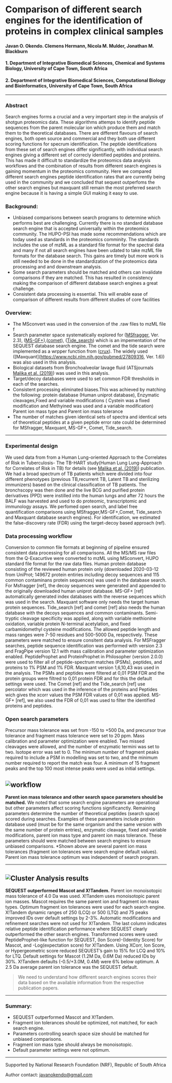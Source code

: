 # Comparison of different search engines for the identification of proteins in complex clinical samples
#### Javan O. Okendo. Clemens Hermann, Nicola M. Mulder, Jonathan M. Blackburn

#### 1. Department of Integrative Biomedical Sciences, Chemical and Systems Biology, University of Cape Town, South Africa
#### 2. Department of Integrative Biomedical Sciences, Computational Biology and Bioinformatics, University of Cape Town, South Africa
---
### Abstract
Search engines forms a crucial and a very important step in the analysis of shotgun proteomics data. These algorithms  attemps to identify peptide sequences from the parent molecular ion which produce them and match them to the theoretical databases. There are different flavours of search engines, both open source and commercial and they both use different scoring functions for specrum identification. The peptide identifications from these set of search engines differ significantly, with individual search engines giving a different set of correcly identified peptides and proteins. This has made it difficult to standardize the proteomics data analysis workflows and the combination of results from different search engines is gaining momentum in the proteomics community. Here we compared different search engines peptide identification rates that are currently being used in the community and we concluded that sequest outperfoms the other search engines but maxquant still remain the most preferred search engine because it is having a simple GUI making it easy to use. 

### Background:  
* Unbiased comparisons between search programs to determine which performs best are challenging. Currently there is no standard database search engine that is accepted universally within the proteomics community. The HUPO-PSI has made some recommendations which are today used as standards in the proteomics comminity. The standards includes the use of mzML as a standard file format for the spectral data and many if not all search engines have been udated to take mzML file formats for the database search. This gains are timely but more work is still needed to be done in the standardization of the proteomics data processing and and downstream analysis. 
* Some search parameters should be matched and others can invalidate comparisons if they are matched. This has resulted in consistency making the comparison of different database search engines a great challenge.
* Consistent data processing is essential. This will enable ease of comparison of different results from different studies of core facilities

### Overview:  
- The MSconvert was used in the conversion of the .raw files to mzML file f
- Search parameter space systematically explored for ([MSfragger](https://www.nature.com/articles/nmeth.4256), Ver. 2.3), ([MS-GF+](https://www.nature.com/articles/ncomms6277)),([comet](https://www.ncbi.nlm.nih.gov/pubmed/23148064)), ([Tide_search](http://dx.doi.org/10.1021/pr101196n)) which is an impementation of the SEQUEST database search engine. The comet and the tide search were implemented as a wrpper function from ([crux](http://crux.ms/index.html)). The widely used ([Maxquant](https://www.ncbi.nlm.nih.gov/pubmed/27809316, Ver. 1.6)) was also used in this analysis.
- Biological datasets from Bronchoalveolar lavage fluid (ATSjournals [Malika et al. (2019)](https://www.ncbi.nlm.nih.gov/pubmed/31860339)) was used in this analysis.
- Target/decoy databases were used to set common FDR thresholds in each of the searches.
- Consistent processing eliminated biases.This was achieved by matching the following:
protein database (Human uniprot database), Enzymatic cleavages,Fixed and variable modifications ( Cystein was a fixed modification and Methyined was used and a variable modification)
Parent ion mass type and Parent ion mass tolerance
- The number of matches given identical sets of spectra and identical sets of theoretical peptides at a given peptide error rate could be determined for MSfragger, Maxquant, MS-GF+, Comet, Tide_search.

---
### Experimental design
We used data from from a Human Lung-oriented Approach to the Correlates of Risk in Tuberculosis- The TB-HART study(Human Lung Lung-Approach for Correlates of Risk in TB) for details (see [Malika et al. (2019)](https://www.ncbi.nlm.nih.gov/pubmed/31860339)) publication. We had a broad spectrum of TB patients which were divided into four different phenotypes (previous TB,recurrent TB, Latent TB and sterilizing immunizers) based on the clinical classification of TB patients. The bronchscopy was then done and the live BCG and purified protein derivatives (PPD) were instilled into the human lungs and after 72 hours the BALF was harvested and used to do proteomic, transcriptomic and immunology assays. We perfomed open search, and label free quantification comparisons using MSfragger,MS-GF+,Comet, Tide_search and Maxquant database search engines). For identification, we estimated the false-discovery rate (FDR) using the target-decoy based approach (ref).

### Data processing workflow
Conversion to common file formats at beginning of pipeline ensured consistent data processing for all comparisons. All the MS/MS raw files from the Q-Exacurtive were converted to mzML using MSconvert, HUPO standard file format for the raw data files.
Human protein database consisting of the reviewed human protein only (downloaded 2020-03-12 from UniProt; 149672 protein entiries including decoy sequences and 115 common contaminans protein sequences) was used in the database search. For Msfragger [ref], the decoy sequences were generated and appended to the originally downloaded human uniprot database. MS-GF+ [ref] automatically generated index databases with the reverse sequences which was used in the search. Maxquant software only needs the target human protein sequences. Tide_search [ref] and comet [ref] also needs the human database with the decoys sequences and common contaminants. Semi-tryptic cleavage specificity was applied, along with variable methionine oxidation, variable protein N-terminal acetylation, and fixed carbamidomethyl cysteine modifications. The allowed peptide length and mass ranges were 7-50 residues and 500-5000 Da, respectively. These parameters were matched to ensure consitent data analysis. For MSFragger searches, peptide sequence identification was performed with version 2.3 and FragPipe version 12.1 with mass calibration and parameter optimization enabled. PeptideProphet and ProteinProphet in Philosopher (version 2.0.0) were used to filter all of peptide-spectrum matches (PSMs), peptides, and proteins to 1% PSM and 1% FDR. Maxquant version 1,6,10,43 was used in the analysis. The PSMs and peptides were filtered at 0,01 PSM FDR and the protein groups were filtred to 0,01 protein FDR and for this the default settings were used. The Comet [ref] and the Tide_search [ref] use percolator which was used in the inference of the proteins and Peptides wich gives the xcorr values the PSM FDR values of 0,01 was applied. MS-GF+ [ref], we also used the FDR of 0,01 was used to filter the identified proteins and peptides.

### Open search parameters
Precursor mass tolerance was set from -150 to +500 Da, and precursor true tolerance and fragment mass tolerance were set to 20 ppm. Mass calibration and parameter optimization were enabled. Two missed cleavages were allowed, and the number of enzymatic termini was set to two. Isotope error was set to 0. The minimum number of fragment peaks required to include a PSM in modelling was set to two, and the minimum number required to report the match was four. A minimum of 15 fragment peaks and the top 100 most intense peaks were used as initial settings.

![workflow](https://github.com/javanOkendo/peptide_identifcationsMethods/blob/master/database_search_engines.png)
---

**Parent ion mass tolerance and other search space parameters should be matched.**  We noted that some search engine parameters are operational but other parameters affect scoring functions significanctly. Remaining parameters determine the number of theoretical peptides (search space) scored during searches. Examples of these parameters include protein database used (must be for the same organism and the same version with the same number of protein entries), enzymatic cleavage, fixed and variable modifications, parent ion mass type and parent ion mass tolerance. These parameters should were matched between search engines to ensure unbiased comparisons. *Shown above are several parent ion mass tolerances (fragment ion tolerances were search engine default values). Parent ion mass tolerance optimum was independent of search program.

---
![Cluster Analysis results](https://github.com/javanOkendo/peptide_identifcationsMethods/blob/master/challeng_group_plot.png)
---
**SEQUEST outperformed Mascot and X!Tandem.**  Parent ion monoisotopic mass tolerance of 4.0 Da was used. X!Tandem uses monoisotopic parent ion masses. Mascot requires the same  parent ion and fragment ion mass types. Optimum fragment ion tolerances were used for each search engine. X!Tandem dynamic ranges of 250 (LCQ) or 500 (LTQ) and 75 peaks improved IDs over default settings by 2-3%. Automatic modifications and refinement searches were not used for X!Tandem. The last column indicates relative peptide identification performance where SEQUEST clearly outperformed the other search engines. Transformed scores were used: PeptideProphet-like function for SEQUEST, (Ion Score)-(Identity Score) for Mascot, and -Log(expectation score) for X!Tandem. Using XCorr, Ion Score, or Hypergeometric score reduced SEQUEST’s gain to 15% for LCQ and 10% for LTQ. Default settings for Mascot (1.2M Da, 0.6M Da) reduced IDs by 30%. X!Tandem defaults (-0.5/+3.0M, 0.4M) were 6% below optimum. A 2.5 Da average parent ion tolerance was the SEQUEST default.
> We need to understand how different search engines scores their data based on the available information from the respective publication papers.
---

### Summary:  
- SEQUEST outperformed Mascot and X!Tandem.
- Fragment ion tolerances should be optimized, not matched, for each search engine.
- Parameters controlling search space size should be matched for unbiased comparisons.
- Fragment ion mass type should always be monoisotopic.
- Default parameter settings were not optimum.

---

Supported by National Research Foundation (NRF), Republic of South Africa

Author contact: javanokendo@gmail.com
